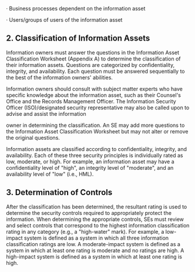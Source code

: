 · Business processes dependent on the information asset

· Users/groups of users of the information asset

## **2. Classification of Information Assets**

Information owners must answer the questions in the Information Asset Classification Worksheet (Appendix A) to determine the classification of their information assets. Questions are categorized by confidentiality, integrity, and availability. Each question must be answered sequentially to the best of the information owners' abilities.

Information owners should consult with subject matter experts who have specific knowledge about the information asset, such as their Counsel's Office and the Records Management Officer. The Information Security Officer (ISO)/designated security representative may also be called upon to advise and assist the information

owner in determining the classification. An SE may add more questions to the Information Asset Classification Worksheet but may not alter or remove the original questions.

Information assets are classified according to confidentiality, integrity, and availability. Each of these three security principles is individually rated as low, moderate, or high. For example, an information asset may have a confidentiality level of "high", an integrity level of "moderate", and an availability level of "low" (i.e., HML).

## **3. Determination of Controls**

After the classification has been determined, the resultant rating is used to determine the security controls required to appropriately protect the information. When determining the appropriate controls, SEs must review and select controls that correspond to the highest information classification rating in any category (e.g., a "high-water" mark). For example, a low-impact system is defined as a system in which all three information classification ratings are low. A moderate-impact system is defined as a system in which at least one rating is moderate and no ratings are high. A high-impact system is defined as a system in which at least one rating is high.